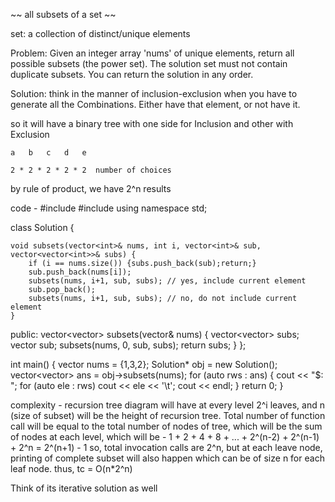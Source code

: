 ~~ all subsets of a set ~~

set: a collection of distinct/unique elements

Problem: Given an integer array 'nums' of unique elements, return all possible subsets (the power set). The solution set must not contain duplicate subsets. You can return the solution in any order.

Solution:
think in the manner of inclusion-exclusion when you have to generate all the Combinations. Either have that element, or not have it.

so it will have a binary tree with one side for Inclusion and other with Exclusion

    a   b   c   d   e

    2 * 2 * 2 * 2 * 2  number of choices

by rule of product, we have 2^n results

code -
#include <iostream>
#include <vector>
using namespace std;

class Solution {

    void subsets(vector<int>& nums, int i, vector<int>& sub, vector<vector<int>>& subs) {
        if (i == nums.size()) {subs.push_back(sub);return;}
        sub.push_back(nums[i]);
        subsets(nums, i+1, sub, subs); // yes, include current element
        sub.pop_back();
        subsets(nums, i+1, sub, subs); // no, do not include current element
    }

public:
    vector<vector<int>> subsets(vector<int>& nums) {
        vector<vector<int>> subs;
        vector<int> sub;
        subsets(nums, 0, sub, subs);
        return subs;
    }
};

int main() {
    vector<int> nums = {1,3,2};
    Solution* obj = new Solution();
    vector<vector<int>> ans = obj->subsets(nums);
    for (auto rws : ans) {
        cout << "$: ";
        for (auto ele : rws) cout << ele << '\t';
        cout << endl;
    }
    return 0;
}

complexity -
recursion tree diagram  will have at every level 2^i leaves, and n (size of subset) will be the height of recursion tree. Total number of function call will be equal to the total number of nodes of tree, which will be the sum of nodes at each level, which will be -
1 + 2 + 4 + 8 + ... + 2^(n-2) + 2^(n-1) + 2^n = 2^(n+1) - 1
so, total invocation calls are 2^n, but at each leave node, printing of complete subset will also happen which can be of size n for each leaf node.
thus, tc = O(n*2^n)

Think of its iterative solution as well
